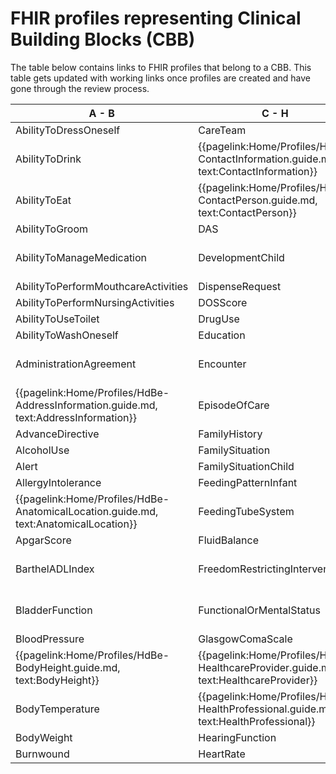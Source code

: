 # FHIR profiles representing Clinical Building Blocks (CBB)
The table below contains links to FHIR profiles that belong to a CBB. This table gets updated with working links once profiles are created and have gone through the review process.

|  A - B  |  C - H | H - P  |  P - T  |
|---|---|---|---|
| AbilityToDressOneself   <!--{{pagelink:Home/Profiles/HdBe-AbilityToDressOneself.guide.md,   text:AbilityToDressOneself}}   --> | CareTeam   <!--{{pagelink:Home/Profiles/HdBe-CareTeam.guide.md,   text:CareTeam}}--> | HelpFromOthers   <!--{{pagelink:Home/Profiles/HdBe-HelpFromOthers.guide.md,   text:HelpFromOthers}}--> | PainScore   <!--{{pagelink:Home/Profiles/HdBe-PainScore.guide.md,   text:PainScore}}--> |
| AbilityToDrink   <!--{{pagelink:Home/Profiles/HdBe-AbilityToDrink.guide.md,   text:AbilityToDrink}}   --> | {{pagelink:Home/Profiles/HdBe-ContactInformation.guide.md,   text:ContactInformation}} | IllnessPerception   <!--{{pagelink:Home/Profiles/HdBe-IllnessPerception.guide.md,   text:IllnessPerception}}--> | Payer <!--   {{pagelink:Home/Profiles/HdBe-Payer.guide.md,   text:Payer}}   --> |
| AbilityToEat   <!--{{pagelink:Home/Profiles/HdBe-AbilityToEat.guide.md,   text:AbilityToEat}}--> | {{pagelink:Home/Profiles/HdBe-ContactPerson.guide.md,   text:ContactPerson}} | Infusion   <!--{{pagelink:Home/Profiles/HdBe-Infusion.guide.md,   text:Infusion}}--> | PharmaceuticalProduct   <!--{{pagelink:Home/Profiles/HdBe-PharmaceuticalProduct.guide.md,   text:PharmaceuticalProduct}}--> |
| AbilityToGroom   <!--{{pagelink:Home/Profiles/HdBe-AbilityToGroom.guide.md,   text:AbilityToGroom}}--> | DAS   <!--{{pagelink:Home/Profiles/HdBe-DAS.guide.md,   text:DAS}}--> | InstructionsForUse   <!--{{pagelink:Home/Profiles/HdBe-InstructionsForUse.guide.md,   text:InstructionsForUse}}--> | ParticipationInSociety   <!--{{pagelink:Home/Profiles/HdBe-ParticipationInSociety.guide.md,   text:ParticipationInSociety}}--> |
| AbilityToManageMedication   <!--{{pagelink:Home/Profiles/HdBe-AbilityToManageMedication.guide.md,   text:AbilityToManageMedication}}--> | DevelopmentChild   <!--{{pagelink:Home/Profiles/HdBe-DevelopmentChild.guide.md,   text:DevelopmentChild}}--> | {{pagelink:Home/Profiles/HdBe-LaboratoryTestResult.guide.md,   text:LaboratoryTestResult}} | {{pagelink:Home/Profiles/HdBe-Patient.guide.md, text:Patient}} |
| AbilityToPerformMouthcareActivities   <!--{{pagelink:Home/Profiles/HdBe-AbilityToPerformMouthcareActivities.guide.md,   text:AbilityToPerformMouthcareActivities}}--> | DispenseRequest   <!--{{pagelink:Home/Profiles/HdBe-DispenseRequest.guide.md,   text:DispenseRequest}}--> | LanguageProficiency   <!--{{pagelink:Home/Profiles/HdBe-LanguageProficiency.guide.md,   text:LanguageProficiency}}--> | Pregnancy   <!--{{pagelink:Home/Profiles/HdBe-Pregnancy.guide.md,   text:Pregnancy}}--> |
| AbilityToPerformNursingActivities   <!--{{pagelink:Home/Profiles/HdBe-AbilityToPerformNursingActivities.guide.md,   text:AbilityToPerformNursingActivities}}--> | DOSScore   <!--{{pagelink:Home/Profiles/HdBe-DOSScore.guide.md,   text:DOSScore}}--> | LegalSituation   <!--{{pagelink:Home/Profiles/HdBe-LegalSituation.guide.md,   text:LegalSituation}}--> | PressureUlcer   <!--{{pagelink:Home/Profiles/HdBe-PressureUlcer.guide.md,   text:PressureUlcer}}--> |
| AbilityToUseToilet   <!--{{pagelink:Home/Profiles/HdBe-AbilityToUseToilet.guide.md,   text:AbilityToUseToilet}}--> | DrugUse <!-- {{pagelink:Home/Profiles/HdBe-DrugUse.guide.md,   text:DrugUse}} --> | LifeStance   <!--{{pagelink:Home/Profiles/HdBe-LifeStance.guide.md,   text:LifeStance}}--> | Problem <!--{{pagelink:Home/Profiles/HdBe-Problem.guide.md,   text:Problem}}--> |
| AbilityToWashOneself   <!--{{pagelink:Home/Profiles/HdBe-AbilityToWashOneself.guide.md,   text:AbilityToWashOneself}}--> | Education   <!--{{pagelink:Home/Profiles/HdBe-Education.guide.md,   text:Education}}--> | LivingSituation   <!--{{pagelink:Home/Profiles/HdBe-LivingSituation.guide.md,   text:LivingSituation}}--> | Procedure   <!--{{pagelink:Home/Profiles/HdBe-Procedure.guide.md,   text:Procedure}}--> |
| AdministrationAgreement   <!--{{pagelink:Home/Profiles/HdBe-AdministrationAgreement.guide.md,   text:AdministrationAgreement}}--> | Encounter   <!--{{pagelink:Home/Profiles/HdBe-Encounter.guide.md,   text:Encounter}}--> | {{pagelink:Home/Profiles/HdBe-Patient.guide.md, text:MaritalStatus}} | PulseRate   <!--{{pagelink:Home/Profiles/HdBe-PulseRate.guide.md,   text:PulseRate}}--> |
| {{pagelink:Home/Profiles/HdBe-AddressInformation.guide.md,   text:AddressInformation}}  | EpisodeOfCare   <!--{{pagelink:Home/Profiles/HdBe-EpisodeOfCare.guide.md,   text:EpisodeOfCare}}--> | MedicalDevice   <!--{{pagelink:Home/Profiles/HdBe-MedicalDevice.guide.md,   text:MedicalDevice}}--> | Range <!--{{pagelink:Home/Profiles/HdBe-Range.guide.md,   text:Range}}--> |
| AdvanceDirective   <!--{{pagelink:Home/Profiles/HdBe-AdvanceDirective.guide.md,   text:AdvanceDirective}}--> | FamilyHistory   <!--{{pagelink:Home/Profiles/HdBe-FamilyHistory.guide.md,   text:FamilyHistory}}--> | MedicationAdministration2   <!--{{pagelink:Home/Profiles/HdBe-MedicationAdministration2.guide.md,   text:MedicationAdministration2}}--> | Refraction   <!--{{pagelink:Home/Profiles/HdBe-Refraction.guide.md,   text:Refraction}}--> |
|AlcoholUse  <!--{{pagelink:Home/Profiles/HdBe-AlcoholUse.guide.md,     text:AlcoholUse}}--> | FamilySituation   <!--{{pagelink:Home/Profiles/HdBe-FamilySituation.guide.md,   text:FamilySituation}}--> | MedicationAgreement   <!--{{pagelink:Home/Profiles/HdBe-MedicationAgreement.guide.md,   text:MedicationAgreement}}--> | Respiration   <!--{{pagelink:Home/Profiles/HdBe-Respiration.guide.md,   text:Respiration}}--> |
| Alert   <!--{{pagelink:Home/Profiles/HdBe-Alert.guide.md,   text:Alert}}--> | FamilySituationChild   <!--{{pagelink:Home/Profiles/HdBe-FamilySituationChild.guide.md,   text:FamilySituationChild}}--> | MedicationContraIndication   <!--{{pagelink:Home/Profiles/HdBe-MedicationContraIndication.guide.md,   text:MedicationContraIndication}}--> | SkinDisorder   <!--{{pagelink:Home/Profiles/HdBe-SkinDisorder.guide.md,   text:SkinDisorder}}--> |
| AllergyIntolerance   <!--{{pagelink:Home/Profiles/HdBe-AllergyIntolerance.guide.md,   text:AllergyIntolerance}}--> | FeedingPatternInfant   <!--{{pagelink:Home/Profiles/HdBe-FeedingPatternInfant.guide.md,   text:FeedingPatternInfant}}--> | MedicationDispense   <!--{{pagelink:Home/Profiles/HdBe-MedicationDispense.guide.md,   text:MedicationDispense}}--> | SNAQScore   <!--{{pagelink:Home/Profiles/HdBe-SNAQScore.guide.md,   text:SNAQScore}}--> |
| {{pagelink:Home/Profiles/HdBe-AnatomicalLocation.guide.md,   text:AnatomicalLocation}} | FeedingTubeSystem   <!--{{pagelink:Home/Profiles/HdBe-FeedingTubeSystem.guide.md,   text:FeedingTubeSystem}}--> | MedicationUse2   <!--{{pagelink:Home/Profiles/HdBe-MedicationUse2.guide.md,   text:MedicationUse2}}--> | SOAPReport   <!--{{pagelink:Home/Profiles/HdBe-SOAPReport.guide.md,   text:SOAPReport}}--> |
| ApgarScore   <!--{{pagelink:Home/Profiles/HdBe-ApgarScore.guide.md,   text:ApgarScore}}--> | FluidBalance   <!--{{pagelink:Home/Profiles/HdBe-FluidBalance.guide.md,   text:FluidBalance}}--> | Mobility   <!--{{pagelink:Home/Profiles/HdBe-Mobility.guide.md,   text:Mobility}}--> | Stoma <!--{{pagelink:Home/Profiles/HdBe-Stoma.guide.md,   text:Stoma}}--> |
| BarthelADLIndex   <!--{{pagelink:Home/Profiles/HdBe-BarthelADLIndex.guide.md,   text:BarthelADLIndex}}--> | FreedomRestrictingIntervention   <!--{{pagelink:Home/Profiles/HdBe-FreedomRestrictingIntervention.guide.md,   text:FreedomRestrictingIntervention}}--> | {{pagelink:Home/Profiles/HdBe-NameInformation.guide.md,   text:NameInformation}} | TextResult   <!--{{pagelink:Home/Profiles/HdBe-TextResult.guide.md,   text:TextResult}}--> |
| BladderFunction   <!--{{pagelink:Home/Profiles/HdBe-BladderFunction.guide.md,   text:BladderFunction}}--> | FunctionalOrMentalStatus   <!--{{pagelink:Home/Profiles/HdBe-FunctionalOrMentalStatus.guide.md,   text:FunctionalOrMentalStatus}}--> | {{pagelink:Home/Profiles/HdBe-Patient.guide.md, text:Nationality}} | TimeInterval   <!--{{pagelink:Home/Profiles/HdBe-TimeInterval.guide.md,   text:TimeInterval}}--> |
| BloodPressure   <!--{{pagelink:Home/Profiles/HdBe-BloodPressure.guide.md,   text:BloodPressure}}--> | GlasgowComaScale   <!--{{pagelink:Home/Profiles/HdBe-GlasgowComaScale.guide.md,   text:GlasgowComaScale}}--> | NursingIntervention   <!--{{pagelink:Home/Profiles/HdBe-NursingIntervention.guide.md,   text:NursingIntervention}}--> | TNMTumorClassification   <!--{{pagelink:Home/Profiles/HdBe-TNMTumorClassification.guide.md,   text:TNMTumorClassification}}--> |
| {{pagelink:Home/Profiles/HdBe-BodyHeight.guide.md,   text:BodyHeight}} | {{pagelink:Home/Profiles/HdBe-HealthcareProvider.guide.md,   text:HealthcareProvider}} | NutritionAdvice   <!--{{pagelink:Home/Profiles/HdBe-NutritionAdvice.guide.md,   text:NutritionAdvice}}--> | TobaccoUse   <!--{{pagelink:Home/Profiles/HdBe-TobaccoUse.guide.md,   text:TobaccoUse}}--> |
| BodyTemperature   <!--{{pagelink:Home/Profiles/HdBe-BodyTemperature.guide.md,     text:BodyTemperature}}--> | {{pagelink:Home/Profiles/HdBe-HealthProfessional.guide.md,   text:HealthProfessional}} | O2Saturation   <!--{{pagelink:Home/Profiles/HdBe-O2Saturation.guide.md,   text:O2Saturation}}--> | TreatmentDirective2   <!--{{pagelink:Home/Profiles/HdBe-TreatmentDirective2.guide.md,   text:TreatmentDirective2}}--> |
| BodyWeight   <!--{{pagelink:Home/Profiles/HdBe-BodyWeight.guide.md,     text:BodyWeight}}--> | HearingFunction   <!--{{pagelink:Home/Profiles/HdBe-HearingFunction.guide.md,   text:HearingFunction}}--> | OutcomeOfCare   <!--{{pagelink:Home/Profiles/HdBe-OutcomeOfCare.guide.md,   text:OutcomeOfCare}}--> | TreatmentObjective   <!--{{pagelink:Home/Profiles/HdBe-TreatmentObjective.guide.md,   text:TreatmentObjective}}--> |
| Burnwound   <!--{{pagelink:Home/Profiles/HdBe-Burnwound.guide.md,   text:Burnwound}}--> | HeartRate   <!--{{pagelink:Home/Profiles/HdBe-HeartRate.guide.md,   text:HeartRate}}--> | PainCharacteristics   <!--{{pagelink:Home/Profiles/HdBe-PainCharacteristics.guide.md,   text:PainCharacteristics}}--> |  |
